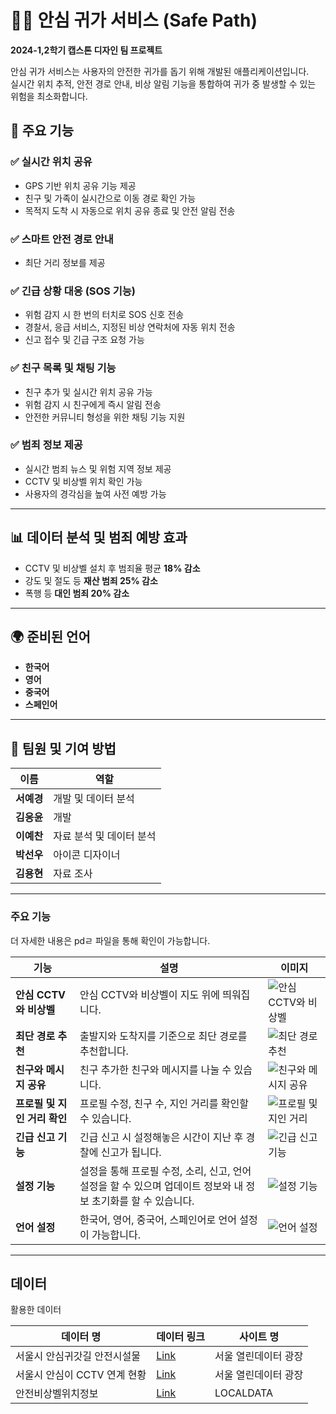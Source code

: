 # 🚶‍♀️ 안심 귀가 서비스 (Safe Path)  
**2024-1,2학기 캡스톤 디자인 팀 프로젝트**  

안심 귀가 서비스는 사용자의 안전한 귀가를 돕기 위해 개발된 애플리케이션입니다.  
실시간 위치 추적, 안전 경로 안내, 비상 알림 기능을 통합하여 귀가 중 발생할 수 있는 위험을 최소화합니다.  


## 📌 주요 기능  
### ✅ 실시간 위치 공유  
- GPS 기반 위치 공유 기능 제공  
- 친구 및 가족이 실시간으로 이동 경로 확인 가능  
- 목적지 도착 시 자동으로 위치 공유 종료 및 안전 알림 전송  

### ✅ 스마트 안전 경로 안내  
- 최단 거리 정보를 제공  

### ✅ 긴급 상황 대응 (SOS 기능)  
- 위험 감지 시 한 번의 터치로 SOS 신호 전송  
- 경찰서, 응급 서비스, 지정된 비상 연락처에 자동 위치 전송  
- 신고 접수 및 긴급 구조 요청 가능  

### ✅ 친구 목록 및 채팅 기능  
- 친구 추가 및 실시간 위치 공유 가능  
- 위험 감지 시 친구에게 즉시 알림 전송  
- 안전한 커뮤니티 형성을 위한 채팅 기능 지원  

### ✅ 범죄 정보 제공  
- 실시간 범죄 뉴스 및 위험 지역 정보 제공  
- CCTV 및 비상벨 위치 확인 가능  
- 사용자의 경각심을 높여 사전 예방 가능  

---

## 📊 데이터 분석 및 범죄 예방 효과  
- CCTV 및 비상벨 설치 후 범죄율 평균 **18% 감소**  
- 강도 및 절도 등 **재산 범죄 25% 감소**  
- 폭행 등 **대인 범죄 20% 감소**  

---

## 🌍 준비된 언어
- **한국어**
- **영어**
- **중국어**
- **스페인어**

---

## 🏅 팀원 및 기여 방법

| 이름 | 역할 | 
|------|-----------------|
| **서예경** | 개발 및 데이터 분석 | 
| **김응윤** | 개발 | 
| **이예찬** | 자료 분석 및 데이터 분석 | 
| **박선우** | 아이콘 디자이너  |
| **김용현** | 자료 조사 | 

---


### 주요 기능

더 자세한 내용은 pdㄹ 파일을 통해 확인이 가능합니다.

| 기능          | 설명                                      | 이미지                                |
|---------------|-------------------------------------------|---------------------------------------|
| **안심 CCTV와 비상벨** | 안심 CCTV와 비상벨이 지도 위에 띄워집니다. | ![안심 CCTV와 비상벨](https://github.com/user-attachments/assets/106a733e-e289-429e-a08d-d15d9c07a86c) |
| **최단 경로 추천**  | 출발지와 도착지를 기준으로 최단 경로를 추천합니다. | ![최단 경로 추천](https://github.com/user-attachments/assets/5c7211b5-d6be-4c81-83c5-ab75f0da81e1)  |
| **친구와 메시지 공유** | 친구 추가한 친구와 메시지를 나눌 수 있습니다. | ![친구와 메시지 공유](https://github.com/user-attachments/assets/a35ea544-cbf4-4d8d-afc0-821839e2b1b2) |
| **프로필 및 지인 거리 확인** | 프로필 수정, 친구 수, 지인 거리를 확인할 수 있습니다. | ![프로필 및 지인 거리](https://github.com/user-attachments/assets/f22bb927-9c46-411e-8191-53fcc8b5fc8c) |
| **긴급 신고 기능** | 긴급 신고 시 설정해놓은 시간이 지난 후 경찰에 신고가 됩니다. | ![긴급 신고 기능](https://github.com/user-attachments/assets/fe261fd2-58ab-404f-a9fd-bf757ef7f63a) |
| **설정 기능** | 설정을 통해 프로필 수정, 소리, 신고, 언어 설정을 할 수 있으며 업데이트 정보와 내 정보 초기화를 할 수 있습니다. | ![설정 기능](https://github.com/user-attachments/assets/6da1fec8-1cfc-466f-ba7c-8a2d646ba00e) |
| **언어 설정** | 한국어, 영어, 중국어, 스페인어로 언어 설정이 가능합니다. | ![언어 설정](https://github.com/user-attachments/assets/6c26dd05-6625-48c0-9b3f-b24dcf793401) |


---

## 데이터  
  
활용한 데이터 
  
| 데이터 명 | 데이터 링크 | 사이트 명 |
| ------ | ------ | ------ |
| 서울시 안심귀갓길 안전시설물 | [Link](http://data.seoul.go.kr/dataList/OA-21696/S/1/datasetView.do) | 서울 열린데이터 광장 |
| 서울시 안심이 CCTV 연계 현황 | [Link](http://data.seoul.go.kr/dataList/OA-20923/S/1/datasetView.do) | 서울 열린데이터 광장 |
| 안전비상벨위치정보 | [Link](http://data.seoul.go.kr/dataList/OA-20923/S/1/datasetView.do) | LOCALDATA |
